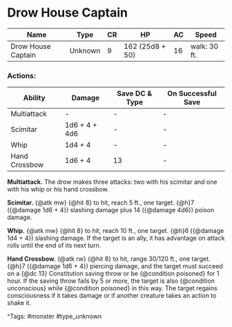 # Drow House Captain

| Name | Type | CR | HP | AC | Speed |
|------|------|----|----|----|-------|
| Drow House Captain | Unknown | 9 | 162 (25d8 + 50) | 16 | walk: 30 ft. |

### Actions:

| Ability | Damage | Save DC & Type | On Successful Save |
|---------|--------|----------------|--------------------|
| Multiattack | - | - | - |
| Scimitar | 1d6 + 4 + 4d6 | - | - |
| Whip | 1d4 + 4 | - | - |
| Hand Crossbow | 1d6 + 4 | 13 | - |


**Multiattack.** The drow makes three attacks: two with his scimitar and one with his whip or his hand crossbow.

**Scimitar.** {@atk mw} {@hit 8} to hit, reach 5 ft., one target. {@h}7 ({@damage 1d6 + 4}) slashing damage plus 14 ({@damage 4d6}) poison damage.

**Whip.** {@atk mw} {@hit 8} to hit, reach 10 ft., one target. {@h}6 ({@damage 1d4 + 4}) slashing damage. If the target is an ally, it has advantage on attack rolls until the end of its next turn.

**Hand Crossbow.** {@atk rw} {@hit 8} to hit, range 30/120 ft., one target. {@h}7 ({@damage 1d6 + 4}) piercing damage, and the target must succeed on a {@dc 13} Constitution saving throw or be {@condition poisoned} for 1 hour. If the saving throw fails by 5 or more, the target is also {@condition unconscious} while {@condition poisoned} in this way. The target regains consciousness if it takes damage or if another creature takes an action to shake it.

^Tags: #monster #type_unknown